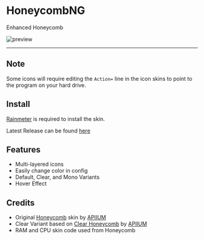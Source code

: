 # HoneycombNG
Enhanced Honeycomb

![preview](https://github.com/creepertron95/HoneycombNG/assets/53346722/d0afc193-a4b7-4004-ab8f-def05931c2ab)

---
## Note 

Some icons will require editing the `Action=` line in the icon skins to point to the program on your hard drive.
## Install

[Rainmeter](https://www.rainmeter.net/) is required to install the skin.

Latest Release can be found [here](https://github.com/reisir/mondtholomew/releases)
## Features

- Multi-layered icons
- Easily change color in config
- Default, Clear, and Mono Variants
- Hover Effect
  
## Credits
- Original [Honeycomb](https://www.deviantart.com/apiium/art/Honeycomb-467211707) skin by [APIIUM](https://www.deviantart.com/apiium)
- Clear Variant based on [Clear Honeycomb](https://www.deviantart.com/bud1994/art/Clear-Honeycomb-3-25-830905496) by [APIIUM](https://www.deviantart.com/bud1994)
- RAM and CPU skin code used from Honeycomb
